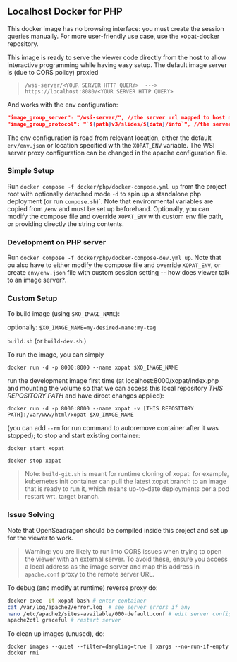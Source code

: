 ## Localhost Docker for PHP
This docker image has no browsing interface: you must create
the session queries manually. For more user-friendly use case, use
the xopat-docker repository.

This image is ready to serve the viewer code directly from
the host to allow interactive programming while having easy setup.
The default image server is (due to CORS policy) proxied
> ``/wsi-server/<YOUR SERVER HTTP QUERY>  --->  https://localhost:8080/<YOUR SERVER HTTP QUERY>``

And works with the env configuration:
````json
"image_group_server": "/wsi-server/", //the server url mapped to host machine localhost at port 8080
"image_group_protocol": "`${path}v3/slides/${data}/info`", //the server query
````
The env configuration is read from relevant location, either the default
`env/env.json` or location specified with the `XOPAT_ENV` variable.
The WSI server proxy configuration can be changed in the apache configuration file. 


### Simple Setup

Run ``docker compose -f docker/php/docker-compose.yml up`` from the project
root with optionally detached mode `-d`
to spin up a standalone php deployment (or run `compose.sh`)`. Note that environmental
variables are copied from ``/env`` and must be set up beforehand.
Optionally, you can modify the compose file and override ``XOPAT_ENV``
with custom env file path, or providing directly the string contents.


### Development on PHP server
Run ``docker compose -f docker/php/docker-compose-dev.yml up``. Note that ou also have to
either modify the compose file and override ``XOPAT_ENV``, or create `env/env.json` file
with custom session setting -- how does viewer talk to an image server?.

### Custom Setup
To build image (using `$XO_IMAGE_NAME`):

 optionally: ``$XO_IMAGE_NAME=my-desired-name:my-tag``

 ``build.sh`` (or  ``build-dev.sh`` )

To run the image, you can simply

``docker run -d -p 8000:8000 --name xopat $XO_IMAGE_NAME``

run the development image first time (at localhost:8000/xopat/index.php and mounting the volume so that we 
can access this local repository _THIS REPOSITORY PATH_ and have direct changes applied):

 ``docker run -d -p 8000:8000 --name xopat -v [THIS REPOSITORY PATH]:/var/www/html/xopat $XO_IMAGE_NAME``

(you can add  ``--rm`` for run command to autoremove container after
it was stopped); to
stop and start existing container:
 
``docker start xopat``

 ``docker stop xopat``

> Note: ``build-git.sh`` is meant for runtime cloning of xopat: for example,
> kubernetes init container can pull the latest xopat branch to an image that is ready
> to run it, which means up-to-date deployments per a pod restart wrt. target branch.

### Issue Solving

Note that OpenSeadragon should be compiled inside this project and set
up for the viewer to work. 

> Warning: you are likely to run into CORS issues when trying to open
> the viewer with an external server. To avoid these, ensure you
> access a local address as the image server and map this address in ``apache.conf``
> proxy to the remote server URL.

To debug (and modify at runtime) reverse proxy do:

````bash
docker exec -it xopat bash # enter container
cat /var/log/apache2/error.log  # see server errors if any
nano /etc/apache2/sites-available/000-default.conf # edit server config
apache2ctl graceful # restart server
````

To clean up images (unused), do:
`````shell
docker images --quiet --filter=dangling=true | xargs --no-run-if-empty docker rmi
`````


